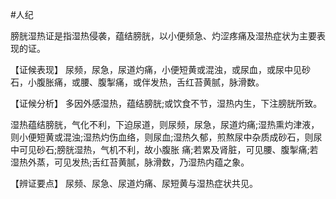 #人纪

膀胱湿热证是指湿热侵袭，蕴结膀胱，以小便频急、灼涩疼痛及湿热症状为主要表现的证。

  【证候表现】
尿频，尿急，尿道灼痛，小便短黄或混浊，或尿血，或尿中见砂石，小腹胀痛，或腰、腹掣痛，或伴发热，舌红苔黄腻，脉滑数。

  【证候分析】
多因外感湿热，蕴结膀胱;或饮食不节，湿热内生，下注膀胱所致。

湿热蕴结膀胱，气化不利，下迫尿道，则尿频，尿急，尿道灼痛;湿热熏灼津液，则小便短黄或混浊;湿热灼伤血络，则尿血;湿热久郁，煎熬尿中杂质成砂石，则尿中可见砂石;膀胱湿热，气机不利，故小腹胀
痛;若累及肾脏，可见腰、腹掣痛;若湿热外蒸，可见发热;舌红苔黄腻，脉滑数，乃湿热内蕴之象。

  【辨证要点】
  尿频、尿急、尿道灼痛、尿短黄与湿热症状共见。